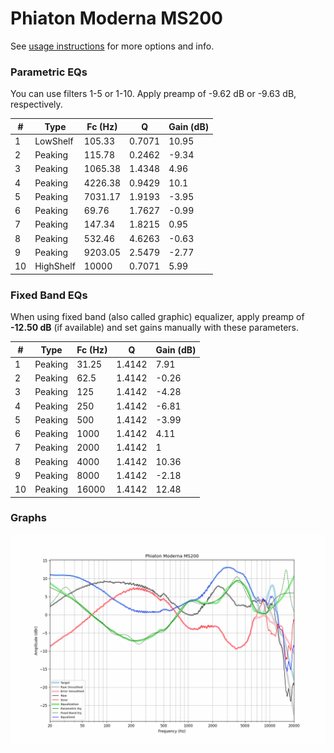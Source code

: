 # Phiaton Moderna MS200
See [usage instructions](https://github.com/jaakkopasanen/AutoEq#usage) for more options and info.

### Parametric EQs
You can use filters 1-5 or 1-10. Apply preamp of -9.62 dB or -9.63 dB, respectively.

|   # | Type      |   Fc (Hz) |      Q |   Gain (dB) |
|-----|-----------|-----------|--------|-------------|
|   1 | LowShelf  |    105.33 | 0.7071 |       10.95 |
|   2 | Peaking   |    115.78 | 0.2462 |       -9.34 |
|   3 | Peaking   |   1065.38 | 1.4348 |        4.96 |
|   4 | Peaking   |   4226.38 | 0.9429 |       10.1  |
|   5 | Peaking   |   7031.17 | 1.9193 |       -3.95 |
|   6 | Peaking   |     69.76 | 1.7627 |       -0.99 |
|   7 | Peaking   |    147.34 | 1.8215 |        0.95 |
|   8 | Peaking   |    532.46 | 4.6263 |       -0.63 |
|   9 | Peaking   |   9203.05 | 2.5479 |       -2.77 |
|  10 | HighShelf |  10000    | 0.7071 |        5.99 |

### Fixed Band EQs
When using fixed band (also called graphic) equalizer, apply preamp of **-12.50 dB** (if available) and set gains manually with these parameters.

|   # | Type    |   Fc (Hz) |      Q |   Gain (dB) |
|-----|---------|-----------|--------|-------------|
|   1 | Peaking |     31.25 | 1.4142 |        7.91 |
|   2 | Peaking |     62.5  | 1.4142 |       -0.26 |
|   3 | Peaking |    125    | 1.4142 |       -4.28 |
|   4 | Peaking |    250    | 1.4142 |       -6.81 |
|   5 | Peaking |    500    | 1.4142 |       -3.99 |
|   6 | Peaking |   1000    | 1.4142 |        4.11 |
|   7 | Peaking |   2000    | 1.4142 |        1    |
|   8 | Peaking |   4000    | 1.4142 |       10.36 |
|   9 | Peaking |   8000    | 1.4142 |       -2.18 |
|  10 | Peaking |  16000    | 1.4142 |       12.48 |

### Graphs
![](./Phiaton%20Moderna%20MS200.png)
